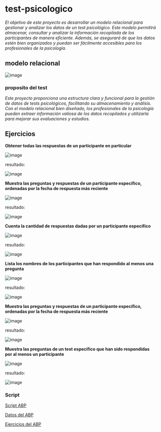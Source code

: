 # test-psicologico
*El objetivo de este proyecto es desarrollar un modelo relacional para gestionar y analizar los datos de un test psicológico. Este modelo permitirá almacenar, consultar y analizar la información recopilada de los participantes de manera eficiente. Además, se asegurará de que los datos estén bien organizados y puedan ser fácilmente accesibles para los profesionales de la psicología.*
## modelo relacional

![image](https://github.com/user-attachments/assets/76306a85-a743-45f2-b025-c63d44b3698e)

### proposito del test

*Este proyecto proporciona una estructura clara y funcional para la gestión de datos de tests psicológicos, facilitando su almacenamiento y análisis. Con el modelo relacional bien diseñado, los profesionales de la psicología pueden extraer información valiosa de los datos recopilados y utilizarla para mejorar sus evaluaciones y estudios.*   

## Ejercicios

**Obtener todas las respuestas de un participante en particular**

![image](https://github.com/user-attachments/assets/936accbb-9b64-4a8f-bb2b-28364a365592)

resultado:

![image](https://github.com/user-attachments/assets/086daeec-5f7d-4bee-ab25-afcb6fac5fca)


**Muestra las preguntas y respuestas de un participante específico, ordenadas por la fecha de respuesta más reciente**

![image](https://github.com/user-attachments/assets/da9331a9-e58e-4e39-9f93-131b3dab18b7)

resultado:

![image](https://github.com/user-attachments/assets/1b40abc0-b811-4163-82a3-35d724d038d1)

**Cuenta la cantidad de respuestas dadas por un participante específico**

![image](https://github.com/user-attachments/assets/8b516198-cd7e-4851-bc7c-a11616e85f26)

resultado:

![image](https://github.com/user-attachments/assets/e57f8a8a-67d4-4edb-9741-0fd0be9bd492)

**Lista los nombres de los participantes que han respondido al menos una pregunta**

![image](https://github.com/user-attachments/assets/adf9ab56-3fc9-441a-817f-80cdad2b8e9a)

resultado:

![image](https://github.com/user-attachments/assets/ae0a43d4-8ace-4be7-bbe3-7a3892616c41)


**Muestra las preguntas y respuestas de un participante específico, ordenadas por la fecha de respuesta más reciente**

![image](https://github.com/user-attachments/assets/66ab0b0b-80ca-4b62-872d-c1922d10825a)

resultado:

![image](https://github.com/user-attachments/assets/e9844a5b-5676-47bf-a00c-d0dc9da5950e)

**Muestra las preguntas de un test específico que han sido respondidas por al menos un participante**

![image](https://github.com/user-attachments/assets/1fbaac7c-b4b6-4aac-957a-d2ee4dd1dc82)

resultado:

![image](https://github.com/user-attachments/assets/54978164-e4f2-4a25-a5b1-91f92b993378)

### Script

[Script ABP](https://github.com/Nreino/test-psicologico/blob/main/abp.sql)

[Datos del ABP](https://github.com/Nreino/test-psicologico/blob/main/datos%20del%20abp%202.sql)

[Ejercicios del ABP](https://github.com/Nreino/test-psicologico/blob/main/ejercicios%20del%20abp.sql)

